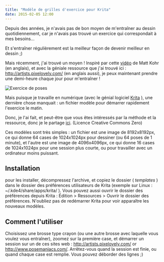 ```yaml
---
title: "Modèle de grilles d'exercice pour Krita"
date: 2015-02-05 12:00
---
```


Depuis des années, je n'avais pas de bon moyen de m'entraîner au dessin quotidiennement, car je n'avais pas trouvé un exercice qui correspondait à mes besoins...

Et s'entraîner régulièrement est la meilleur façon de devenir meilleur en dessin ;)

Mais récemment, j'ai trouvé un moyen ! Inspiré par cette [vidéo](http://www.ctrlpaint.com/videos/quick-pose-gesture-sketching) de Matt Kohr (en anglais), et avec la géniale ressource que j'ai trouvé ici : http://artists.pixelovely.com/ (en anglais aussi), je peux maintenant prendre une demi-heure chaque jour pour m'entraîner !

![Exercice de poses](/img/blog/poses-exercise.jpg)

Mais puisque je travaille en numérique (avec le génial logiciel [Krita](https://krita.org/) ), une dernière chose manquait : un fichier modèle pour démarrer rapidement l'exercice le matin.

Donc, je l'ai fait, et peut-être que vous êtes intéressés par la méthode et la ressource, donc je le partage [ici](https://github.com/nylnook/exercise-grids-templates-for-krita/archive/1.0.1.zip). (Licence Creative Commons Zero)

Ces modèles sont très simples : un fichier est une image de 8192x8192px, ce qui donne 64 cases de 1024x1024px pour dessiner (ou 64 poses de 1 minute), et l'autre est une image de 4096x4096px, ce qui donne 16 cases de 1024x1024px pour une session plus courte, ou pour travailler avec un ordinateur moins puissant.


## Installation

pour les installer, décompressez l'archive, et copiez le dossier ( *templates* ) dans le dossier des préférences utilisateurs de Krita (exemple sur Linux : ~/.kde4/share/apps/krita/ ).
Vous pouvez aussi ouvrir le dossier des préférences depuis Krita : Édition > Ressources > Ouvrir le dossier des préférences.
N'oubliez pas de redémarrer Krita pour voir apparaître les nouveaux modèles.

## Comment l'utiliser

Choisissez une brosse type crayon (ou une autre brosse avec laquelle vous voulez vous entraîner), zoomez sur la première case, et démarrer un session sur un de ces sites web : http://artists.pixelovely.com/ or http://www.posemaniacs.com/.
Arrêtez-vous quand la session est finie, ou quand chaque case est remplie. Vous pouvez déborder des lignes ;)
